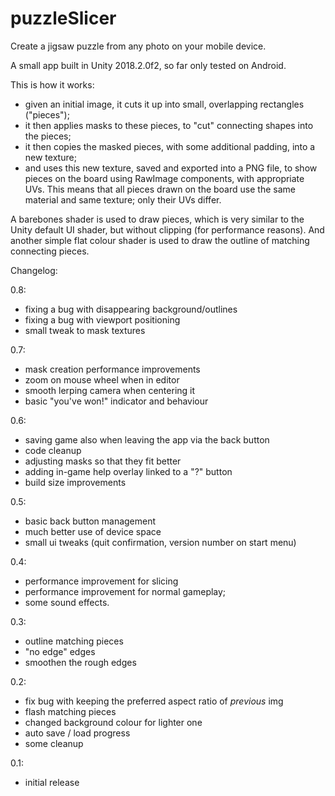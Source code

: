 # puzzleSlicer
Create a jigsaw puzzle from any photo on your mobile device.

A small app built in Unity 2018.2.0f2, so far only tested on Android.

This is how it works:
- given an initial image, it cuts it up into small, overlapping rectangles ("pieces");
- it then applies masks to these pieces, to "cut" connecting shapes into the pieces;
- it then copies the masked pieces, with some additional padding, into a new texture;
- and uses this new texture, saved and exported into a PNG file, to show pieces on the 
  board using RawImage components, with appropriate UVs. This means that all pieces drawn
  on the board use the same material and same texture; only their UVs differ.
  
A barebones shader is used to draw pieces, which is very similar to the Unity default
UI shader, but without clipping (for performance reasons). And another simple flat colour
shader is used to draw the outline of matching connecting pieces.

Changelog:

0.8:
- fixing a bug with disappearing background/outlines
- fixing a bug with viewport positioning
- small tweak to mask textures

0.7:
- mask creation performance improvements
- zoom on mouse wheel when in editor
- smooth lerping camera when centering it
- basic "you've won!" indicator and behaviour

0.6:
- saving game also when leaving the app via the back button
- code cleanup
- adjusting masks so that they fit better
- adding in-game help overlay linked to a "?" button
- build size improvements

0.5:
- basic back button management
- much better use of device space
- small ui tweaks (quit confirmation, version number on start menu)

0.4:
- performance improvement for slicing
- performance improvement for normal gameplay;
- some sound effects.

0.3:
- outline matching pieces
- "no edge" edges
- smoothen the rough edges

0.2:
- fix bug with keeping the preferred aspect ratio of _previous_ img
- flash matching pieces
- changed background colour for lighter one
- auto save / load progress
- some cleanup

0.1:
- initial release
